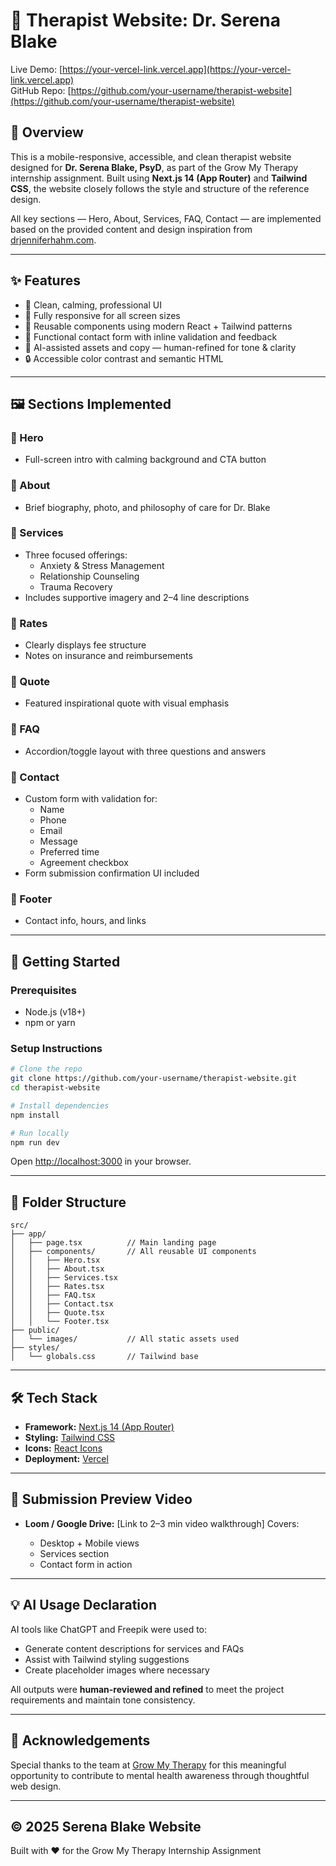 
# 🧠 Therapist Website: Dr. Serena Blake

Live Demo: [https://your-vercel-link.vercel.app](https://your-vercel-link.vercel.app)  
GitHub Repo: [https://github.com/your-username/therapist-website](https://github.com/your-username/therapist-website)

## 📌 Overview

This is a mobile-responsive, accessible, and clean therapist website designed for **Dr. Serena Blake, PsyD**, as part of the Grow My Therapy internship assignment. Built using **Next.js 14 (App Router)** and **Tailwind CSS**, the website closely follows the style and structure of the reference design.

All key sections — Hero, About, Services, FAQ, Contact — are implemented based on the provided content and design inspiration from [drjenniferhahm.com](https://www.drjenniferhahm.com).

---

## ✨ Features

- 🎨 Clean, calming, professional UI
- 📱 Fully responsive for all screen sizes
- 🧾 Reusable components using modern React + Tailwind patterns
- 💬 Functional contact form with inline validation and feedback
- 🧠 AI-assisted assets and copy — human-refined for tone & clarity
- 🔒 Accessible color contrast and semantic HTML

---

## 🖼️ Sections Implemented

### 🔹 Hero
- Full-screen intro with calming background and CTA button

### 🔹 About
- Brief biography, photo, and philosophy of care for Dr. Blake

### 🔹 Services
- Three focused offerings:
  - Anxiety & Stress Management
  - Relationship Counseling
  - Trauma Recovery
- Includes supportive imagery and 2–4 line descriptions

### 🔹 Rates
- Clearly displays fee structure
- Notes on insurance and reimbursements

### 🔹 Quote
- Featured inspirational quote with visual emphasis

### 🔹 FAQ
- Accordion/toggle layout with three questions and answers

### 🔹 Contact
- Custom form with validation for:
  - Name
  - Phone
  - Email
  - Message
  - Preferred time
  - Agreement checkbox
- Form submission confirmation UI included

### 🔹 Footer
- Contact info, hours, and links

---

## 🚀 Getting Started

### Prerequisites

- Node.js (v18+)
- npm or yarn

### Setup Instructions

```bash
# Clone the repo
git clone https://github.com/your-username/therapist-website.git
cd therapist-website

# Install dependencies
npm install

# Run locally
npm run dev
````

Open [http://localhost:3000](http://localhost:3000) in your browser.

---

## 📁 Folder Structure

```
src/
├── app/
│   ├── page.tsx          // Main landing page
│   ├── components/       // All reusable UI components
│   │   ├── Hero.tsx
│   │   ├── About.tsx
│   │   ├── Services.tsx
│   │   ├── Rates.tsx
│   │   ├── FAQ.tsx
│   │   ├── Contact.tsx
│   │   ├── Quote.tsx
│   │   └── Footer.tsx
├── public/
│   └── images/           // All static assets used
├── styles/
│   └── globals.css       // Tailwind base
```

---

## 🛠️ Tech Stack

* **Framework:** [Next.js 14 (App Router)](https://nextjs.org)
* **Styling:** [Tailwind CSS](https://tailwindcss.com)
* **Icons:** [React Icons](https://react-icons.github.io)
* **Deployment:** [Vercel](https://vercel.com)

---

## 📸 Submission Preview Video

* **Loom / Google Drive:** \[Link to 2–3 min video walkthrough]
  Covers:

  * Desktop + Mobile views
  * Services section
  * Contact form in action

---

## 💡 AI Usage Declaration

AI tools like ChatGPT and Freepik were used to:

* Generate content descriptions for services and FAQs
* Assist with Tailwind styling suggestions
* Create placeholder images where necessary

All outputs were **human-reviewed and refined** to meet the project requirements and maintain tone consistency.

---

## 🙏 Acknowledgements

Special thanks to the team at [Grow My Therapy](https://growmytherapy.com) for this meaningful opportunity to contribute to mental health awareness through thoughtful web design.

---

## © 2025 Serena Blake Website

Built with ❤️ for the Grow My Therapy Internship Assignment

```

```
